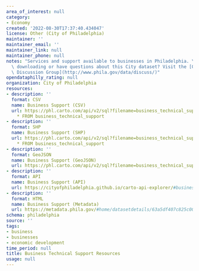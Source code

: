 ```yaml
---
area_of_interest: null
category:
- Economy
created: '2022-08-30T17:37:40.434047'
license: Other (City of Philadelphia)
maintainer: ''
maintainer_email: ''
maintainer_link: null
maintainer_phone: null
notes: "Services and support available to businesses in Philadelphia. \r\n\r\nTrouble\
  \ downloading or have questions about this City dataset? Visit the [OpenDataPhilly\
  \ Discussion Group](http://www.phila.gov/data/discuss/)"
opendataphilly_rating: null
organization: City of Philadelphia
resources:
- description: ''
  format: CSV
  name: Business Support (CSV)
  url: https://phl.carto.com/api/v2/sql?filename=business_technical_support&format=csv&skipfields=cartodb_id,the_geom,the_geom_webmercator&q=SELECT
    * FROM business_technical_support
- description: ''
  format: SHP
  name: Business Support (SHP)
  url: https://phl.carto.com/api/v2/sql?filename=business_technical_support&format=shp&skipfields=cartodb_id&q=SELECT
    * FROM business_technical_support
- description: ''
  format: GeoJSON
  name: Business Support (GeoJSON)
  url: https://phl.carto.com/api/v2/sql?filename=business_technical_support&format=geojson&skipfields=cartodb_id&q=SELECT+*+FROM+business_technical_support
- description: ''
  format: API
  name: Business Support (API)
  url: https://cityofphiladelphia.github.io/carto-api-explorer/#business_technical_support
- description: ''
  format: HTML
  name: Business Support (Metadata)
  url: https://metadata.phila.gov/#home/datasetdetails/63a5df407c825c001258de37/
schema: philadelphia
source: ''
tags:
- business
- businesses
- economic development
time_period: null
title: Business Technical Support Resources
usage: null
---
```

